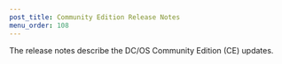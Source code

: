 ```yaml
---
post_title: Community Edition Release Notes
menu_order: 108
---
```

The release notes describe the DC/OS Community Edition (CE) updates.